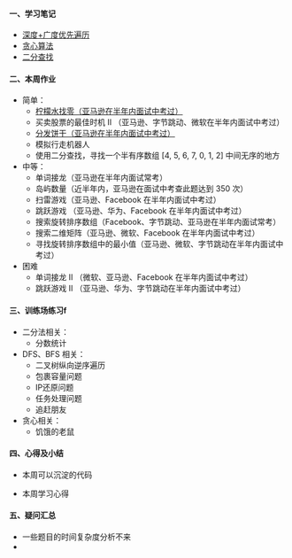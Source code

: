 #### 一、学习笔记
- [深度+广度优先遍历](https://github.com/xiaoboji/algorithm024/tree/main/Week_04/note/BfsDfs.md)
- [贪心算法](https://github.com/xiaoboji/algorithm024/tree/main/Week_04/note/Greedy.md)
- [二分查找](https://github.com/xiaoboji/algorithm024/tree/main/Week_04/note/BinarySearch.md)
#### 二、本周作业

- 简单：
  * [柠檬水找零（亚马逊在半年内面试中考过）](https://github.com/xiaoboji/j-leetcode/blob/main/java/src/main/java/com/xiaoboji/problem/greedy/d_860/[860]柠檬水找零.java)
  * 买卖股票的最佳时机 II （亚马逊、字节跳动、微软在半年内面试中考过）
  * [分发饼干（亚马逊在半年内面试中考过）](https://github.com/xiaoboji/j-leetcode/tree/main/java/src/main/java/com/xiaoboji/problem/greedy/d_455/[455]分发饼干.java)
  * 模拟行走机器人
  * 使用二分查找，寻找一个半有序数组 [4, 5, 6, 7, 0, 1, 2] 中间无序的地方
- 中等：
  * 单词接龙（亚马逊在半年内面试常考）
  * 岛屿数量（近半年内，亚马逊在面试中考查此题达到 350 次）
  * 扫雷游戏（亚马逊、Facebook 在半年内面试中考过）
  * 跳跃游戏 （亚马逊、华为、Facebook 在半年内面试中考过）
  * 搜索旋转排序数组（Facebook、字节跳动、亚马逊在半年内面试常考）
  * 搜索二维矩阵（亚马逊、微软、Facebook 在半年内面试中考过）
  * 寻找旋转排序数组中的最小值（亚马逊、微软、字节跳动在半年内面试中考过）
- 困难
  * 单词接龙 II （微软、亚马逊、Facebook 在半年内面试中考过）
  * 跳跃游戏 II （亚马逊、华为、字节跳动在半年内面试中考过）

#### 三、训练场练习f
- 二分法相关：
  * 分数统计
- DFS、BFS 相关：
  * 二叉树纵向逆序遍历
  * 包裹容量问题
  * IP还原问题
  * 任务处理问题
  * 追赶朋友
- 贪心相关：
  * 饥饿的老鼠
#### 四、心得及小结

- 本周可以沉淀的代码


- 本周学习心得


#### 五、疑问汇总
- 一些题目的时间复杂度分析不来
- 